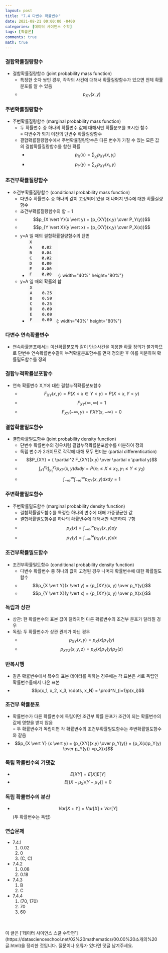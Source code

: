 ```yaml
---
layout: post
title: "7.4 다변수 확률변수"
date: 2021-08-21 00:00:00 -0400
categories: [데이터 사이언스 수학]
tags: [확률론]
comments: true
math: true
---
```


### 결합확률질량함수
- 결합확률질량함수 (joint probability mass function)
    - 특정한 숫자 쌍인 경우, 각각의 사건에 대해서 확률질량함수가 있으면 전체 확률분포를 알 수 있음
    - $$p_{XY}(x, y)$$ 

### 주변확률질량함수
- 주변확률질량함수 (marginal probability mass function)
    - 두 확률변수 중 하나의 확률변수 값에 대해서만 확률분포를 표시한 함수<br/>
    = 다변수가 되기 이전의 단변수 확률질량함수
    - 결합확률질량함수에서 주변확률질량함수은 다른 변수가 가질 수 있는 모든 값의 결합확률질량함수를 합한 확률
        - $$p_X(x) = \sum_{y_i} p_{XY}(x, y_i)$$
        - $$p_Y(y) = \sum_{x_i} p_{XY}(x_i, y)$$

### 조건부확률질량함수
- 조건부확률질량함수 (conditional probability mass function)
    - 다변수 확률변수 중 하나의 값이 고정되어 있을 때 나머지 변수에 대한 확률질량함수
    - 조건부확률질량함수의 합 = 1
    - $$p_{X \vert Y}(x \vert y) = {p_{XY}(x,y) \over P_Y(y)}$$
    - $$p_{Y \vert X}(y \vert x) = {p_{XY}(x,y) \over P_X(x)}$$
    - y=A 일 때의 결합확률질량함수의 단면
        - ![1](/images/linearalgebra/7_4/1.png){: width="40%" height="80%"}
    - y=A 일 때의 확률의 합
        - ![2](/images/linearalgebra/7_4/2.png){: width="40%" height="80%"}

### 다변수 연속확률변수
- 연속확률분포에서는 이산확률분포와 같이 단순사건을 이용한 확률 정의가 불가하므로 단변수 연속확률변수같이 누적확률분포함수를 먼저 정의한 후 이를 미분하여 확률밀도함수를 정의

### 결합누적확률분포함수
- 연속 확률변수 X,Y에 대한 결합누적확률분포함수
    - $$F_{XY}(x,y) = P({X < x} \in {Y < y}) = P({X < x, Y < y})$$
    - $$F_{XY}(\infty, \infty) = 1$$
    - $$F_{XY}(-\infty, y) = F{XY}(x, -\infty) = 0$$

### 결합확률밀도함수
- 결합확률밀도함수 (joint probability density function) 
    - 단변수 확률변수의 경우처럼 결합누적확률분포함수를 미분하여 정의
    - 독립 변수가 2개이므로 각각에 대해 모두 편미분 (partial differentication)
    - $$P_{XY} = { \partial^2 F_{XY}(x,y) \over \partial x \partial y}$$
    - $$\int^{x_2}_{x1} \int^{y_2}_{y_1} p_{XY}(x,y)dxdy = P({x_1 \leq X \leq x_2, y_1 \leq Y \leq y_2})$$
    - $$\int^{\infty}_{-\infty} \int^{\infty}_{-\infty} p_{XY}(x,y)dxdy = 1$$

### 주변확률밀도함수
- 주변확률밀도함수 (marginal probability density function)
    - 결합확률밀도함수를 특정한 하나의 변수에 대해 가중평균한 값
    - 결합확률밀도함수를 하나의 확률변수에 대해서만 적분하여 구함
    - $$p_X(x) = \int^{\infty}_{-\infty}p_{XY}(x, y)dy$$
    - $$p_Y(y) = \int^{\infty}_{-\infty}p_{XY}(x, y)dx$$

### 조건부확률밀도함수
- 조건부확률밀도함수 (conditional probability density function)
    - 다변수 확률변수 중 하나의 값이 고정된 경우 나머지 확률변수에 대한 확률밀도함수
    - $$p_{X \vert Y}(x \vert y) = {p_{XY}(x, y) \over p_Y(y)}$$
    - $$p_{Y \vert X}(y \vert x) = {p_{XY}(x, y) \over p_X(x)}$$

### 독립과 상관
- 상관: 한 확률변수의 표본 값이 달라지면 다른 확률변수의 조건부 분포가 달라질 경우
- 독립: 두 확률변수가 상관 관계가 아닌 경우
    - $$p_{XY}(x,y) = p_X(x)p_Y(y)$$ 
    - $$p_{XYZ}(x,y,z) = p_X(x)p_Y(y)p_Z(z)$$

### 반복시행
- 같은 확률변수에서 복수의 표본 데이터를 취하는 경우에는 각 표본은 서로 독립인 확률변수들에서 나온 표본
- $$p(x_1, x_2, x_3, \cdots, x_N) = \prod^N_{i=1}p(x_i)$$

### 조건부 확률분포
- 확률변수가 다른 확률변수에 독립이면 조건부 확률 분포가 조건이 되는 확률변수의 값에 영향을 받지 않음 <br/>
= 두 확률변수가 독립이면 각 확률변수의 조건부확률밀도함수는 주변확률밀도함수와 같음
- $$p_{X \vert Y} (x \vert y) = {p_{XY}(x,y) \over p_Y(y)} = {p_X(x)p_Y(y) \over p_Y(y)} =p_X(x)$$

### 독립 확률변수의 기댓값
- $$E[ XY ] = E[X]E[Y]$$
- $$E[ (X-\mu_X)(Y-\mu_Y) ] = 0$$

### 독립 확률변수의 분산
- $$Var[ X+Y ] = Var[ X ] + Var[ Y ]$$ (두 확률변수는 독립)

### 연습문제
- 7.4.1
    1. 0.02
    2. 0
    3. (C, C)
- 7.4.2
    1. 0.08
    2. 0.18
- 7.4.3
    1.  B
    2.  C
- 7.4.4
    1. (70, 170)
    2. 70
    3. 60

<br/>
<br/>
이 글은 ['데이터 사이언스 스쿨 수학편'](https://datascienceschool.net/02%20mathematics/00.00%20소개의%20글.html)을 정리한 것입니다.
질문이나 오류가 있다면 댓글 남겨주세요.
